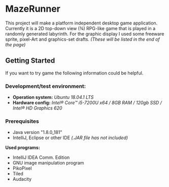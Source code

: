 # MazeRunner
This project will make a platform independent desktop game application. Currently it is a 2D top-down view (¾) RPG-like game that is played in a randomly generated labyrinth.
For the graphic display I used some freeware sprite, pixel-Art and graphics-set drafts.
*(These will be listed in the end of the page)*

## Getting Started ##
If you want to try game the following information could be helpful.
### Development/test environment: ###
- **Operation system:** *Ubuntu 18.04.1 LTS*
- **Hardware config:** *Intel® Core™ i5-7200U x64 / 8GB RAM / 120gb SSD / Intel® HD Graphics 620*
### Prerequisites
- Java version "1.8.0_181"
- IntelliJ, Eclipse or other IDE *(.JAR file has not included)*




 **Used programs:**
  - IntelliJ IDEA Comm. Edition
  - GNU image manipulation program
  - PikoPixel
  - Tiled
  - Audacity

<!--stackedit_data:
eyJoaXN0b3J5IjpbMzY0NzQwMzI4LDEwODI0MDIyOTIsLTE5OT
g5MjkzMjUsMTA3OTAwODc2MV19
-->